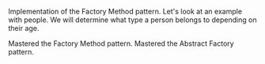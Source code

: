 Implementation of the Factory Method pattern. Let's look at an example with people. We will determine what type a person belongs to depending on their age.

Mastered the Factory Method pattern.
Mastered the Abstract Factory pattern.
